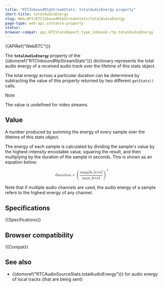 ```yaml
---
title: "RTCInboundRtpStreamStats: totalAudioEnergy property"
short-title: totalAudioEnergy
slug: Web/API/RTCInboundRtpStreamStats/totalAudioEnergy
page-type: web-api-instance-property
status:
browser-compat: api.RTCStatsReport.type_inbound-rtp.totalAudioEnergy
---
```


{{APIRef("WebRTC")}}

The **`totalAudioEnergy`** property of the {{domxref("RTCInboundRtpStreamStats")}} dictionary represents the total audio energy of a received audio track over the lifetime of this stats object.

The total energy across a particular duration can be determined by subtracting the value of this property returned by two different `getStats()` calls.

> [!NOTE]
> The value is undefined for video streams.

## Value

A number produced by summing the energy of every sample over the lifetime of this stats object.

The energy of each sample is calculated by dividing the sample's value by the highest-intensity encodable value, squaring the result, and then multiplying by the duration of the sample in seconds.
This is shown as an equation below:

<!-- prettier-ignore-start -->
<math display="block">
  <semantics><mrow><mi>duration</mi><mo>×</mo><msup><mrow><mo>(</mo><mfrac><mi>sample_level</mi><mi>max_level</mi></mfrac><mo>)</mo></mrow><mn>2</mn></msup></mrow><annotation encoding="TeX">duration \times⁢ \left(\left(\right. \frac{sample{\_}level}{max{\_}level} \left.\right)\right)^{2}</annotation></semantics>
</math>
<!-- prettier-ignore-end -->

Note that if multiple audio channels are used, the audio energy of a sample refers to the highest energy of any channel.

## Specifications

{{Specifications}}

## Browser compatibility

{{Compat}}

## See also

- {{domxref("RTCAudioSourceStats.totalAudioEnergy")}} for audio energy of local tracks (that are being sent)
